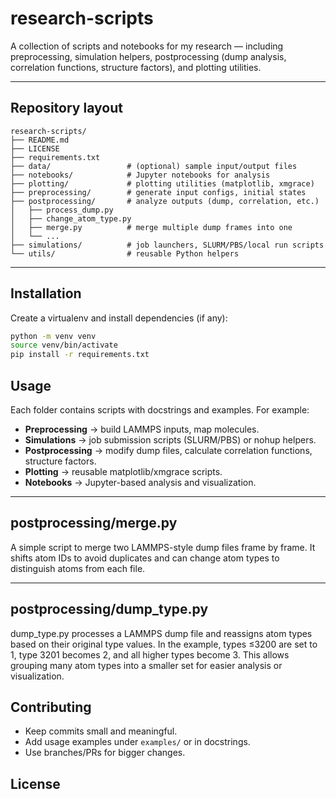 # research-scripts

A collection of scripts and notebooks for my research — including preprocessing, simulation helpers, postprocessing (dump analysis, correlation functions, structure factors), and plotting utilities.

---

## Repository layout

```
research-scripts/
├── README.md
├── LICENSE
├── requirements.txt
├── data/                 # (optional) sample input/output files
├── notebooks/            # Jupyter notebooks for analysis
├── plotting/             # plotting utilities (matplotlib, xmgrace)
├── preprocessing/        # generate input configs, initial states
├── postprocessing/       # analyze outputs (dump, correlation, etc.)
│   ├── process_dump.py
│   ├── change_atom_type.py
│   ├── merge.py          # merge multiple dump frames into one
│   └── ...
├── simulations/          # job launchers, SLURM/PBS/local run scripts
└── utils/                # reusable Python helpers
```

---

## Installation

Create a virtualenv and install dependencies (if any):

```bash
python -m venv venv
source venv/bin/activate
pip install -r requirements.txt
```

## Usage

Each folder contains scripts with docstrings and examples. For example:

* **Preprocessing** → build LAMMPS inputs, map molecules.
* **Simulations** → job submission scripts (SLURM/PBS) or nohup helpers.
* **Postprocessing** → modify dump files, calculate correlation functions, structure factors.
* **Plotting** → reusable matplotlib/xmgrace scripts.
* **Notebooks** → Jupyter-based analysis and visualization.

---

## postprocessing/merge.py

A simple script to merge two LAMMPS-style dump files frame by frame. It shifts atom IDs to avoid duplicates and can change atom types to distinguish atoms from each file.

---
## postprocessing/dump_type.py

dump_type.py processes a LAMMPS dump file and reassigns atom types based on their original type values. In the example, types ≤3200 are set to 1, type 3201 becomes 2, and all higher types become 3. This allows grouping many atom types into a smaller set for easier analysis or visualization.

## Contributing

* Keep commits small and meaningful.
* Add usage examples under `examples/` or in docstrings.
* Use branches/PRs for bigger changes.

## License

